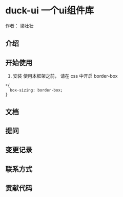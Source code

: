 # duck-ui 一个ui组件库
作者： 梁壮壮

## 介绍

## 开始使用

1. 安装
使用本框架之前， 请在 css 中开启 border-box

```
*{
  box-sizing: border-box;
}
```

## 文档

## 提问

## 变更记录

## 联系方式

## 贡献代码
